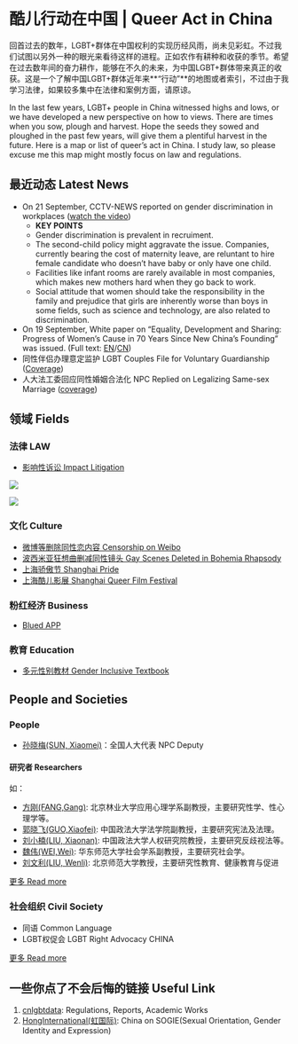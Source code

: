 # 酷儿行动在中国 | Queer Act in China

回首过去的数年，LGBT+群体在中国权利的实现历经风雨，尚未见彩虹。不过我们试图以另外一种的眼光来看待这样的进程。正如农作有耕种和收获的季节。希望在过去数年间的奋力耕作，能够在不久的未来，为中国LGBT+群体带来真正的收获。这是一个了解中国LGBT+群体近年来**“行动”**的地图或者索引，不过由于我学习法律，如果较多集中在法律和案例方面，请原谅。

In the last few years, LGBT+ people in China witnessed highs and lows, or we have developed a new perspective on how to views. There are times when you sow, plough and harvest. Hope the seeds they sowed and ploughed in the past few years, will give them a plentiful harvest in the future. Here is a map or list of queer’s act in China. I study law, so please excuse me this map might mostly focus on law and regulations.

## 最近动态 Latest News

-   On 21 September, CCTV-NEWS reported on gender discrimination in workplaces ([watch the video](http://tv.cctv.com/2019/09/21/VIDExitfWmQoDKo0x0X8Vldz190921.shtml))
    -   **KEY POINTS**
    -   Gender discrimination is prevalent in recruiment.
    -   The second-child policy might aggravate the issue. Companies, currently bearing the cost of maternity leave, are reluntant to hire female candidate who doesn’t have baby or only have one child.
    -   Facilities like infant rooms are rarely available in most companies, which makes new mothers hard when they go back to work.
    -   Social attitude that women should take the responsibility in the family and prejudice that girls are inherently worse than boys in some fields, such as science and technology, are also related to discrimination.
-   On 19 September, White paper on “Equality, Development and Sharing: Progress of Women’s Cause in 70 Years Since New China’s Founding” was issued. (Full text: [EN](http://www.xinhuanet.com/english/2019-09/19/c_138405617.htm)/[CN](http://www.scio.gov.cn/zfbps/32832/Document/1664883/1664883.htm))
-   同性伴侣办理意定监护 LGBT Couples File for Voluntary Guardianship ([Coverage](https://news.cgtn.com/news/2019-08-09/LGBT-couples-in-China-file-for-voluntary-guardianship-J15eC8QcrC/index.html))
-   人大法工委回应同性婚姻合法化 NPC Replied on Legalizing Same-sex Marriage ([coverage](http://www.lawnewscn.com/news/1566362563143298576))

## 领域 Fields

### 法律 LAW

-   [影响性诉讼 Impact Litigation](/queerc/litigation.html)

![](http://assets.processon.com/chart_image/5d8480d0e4b016b3d5c4bcac.png)

![](http://assets.processon.com/chart_image/5cc20886e4b0841b8440257f.png)

### 文化 Culture

-   [微博等删除同性恋内容 Censorship on Weibo](https://supchina.com/2019/04/15/weibo-is-taking-down-posts-hashtagged-les-short-for-lesbian/)
-   [波西米亚狂想曲删减同性镜头 Gay Scenes Deleted in Bohemia Rhapsody](https://mp.weixin.qq.com/s/eeOfjjvpi-nJNWqX5h6USQ)
-   [上海骄傲节 Shanghai Pride](http://www.shpride.com)
-   [上海酷儿影展 Shanghai Queer Film Festival](http://shqff.org)

### 粉红经济 Business

-   [Blued APP](https://www.blued.com/cn/)

### 教育 Education

-   [多元性别教材 Gender Inclusive Textbook](https://book.douban.com/subject/26824319/)

## People and Societies

### People

-   [孙晓梅(SUN, Xiaomei)](http://www.cwu.edu.cn/xww/kyxz/47972.htm)：全国人大代表 NPC Deputy

#### 研究者 Researchers

如：

-   [方刚(FANG,Gang)](https://baike.baidu.com/item/方刚/9478294?fr=aladdin): 北京林业大学应用心理学系副教授，主要研究性学、性心理学等。
-   [郭晓飞(GUO,Xiaofei)](http://fxy.cupl.edu.cn/info/1091/2610.htm): 中国政法大学法学院副教授，主要研究宪法及法理。
-   [刘小楠(LIU, Xiaonan)](http://rqyjy.cupl.edu.cn/info/1031/1702.htm): 中国政法大学人权研究院教授，主要研究反歧视法等。
-   [魏伟(WEI,Wei)](https://www.douban.com/note/558790908/): 华东师范大学社会学系副教授，主要研究社会学。
-   [刘文利(LIU, Wenli)](http://cicabeq.bnu.edu.cn/cms/14-ti-3-23.htm): 北京师范大学教授，主要研究性教育、健康教育与促进

[更多 Read more](/queerc/yanjiu.html)

### 社会组织 Civil Society

-   同语 Common Language
-   LGBT权促会 LGBT Right Advocacy CHINA

[更多 Read more](https://www.chinalgbt.org/organization)

## 一些你点了不会后悔的链接 Useful Link

1.  [cnlgbtdata](https://cnlgbtdata.com/): Regulations, Reports, Academic Works
2.  [HongInternational(虹国际)](http://rainbowun.org): China on SOGIE(Sexual Orientation, Gender Identity and Expression)
<!-- tcd_original_link https://joancliu.github.io/queerc/ -->
